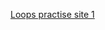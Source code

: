 [Loops practise site 1](https://www.tutorjoes.in/java_programming_tutorial/looping_exercise_programs_in_java)
